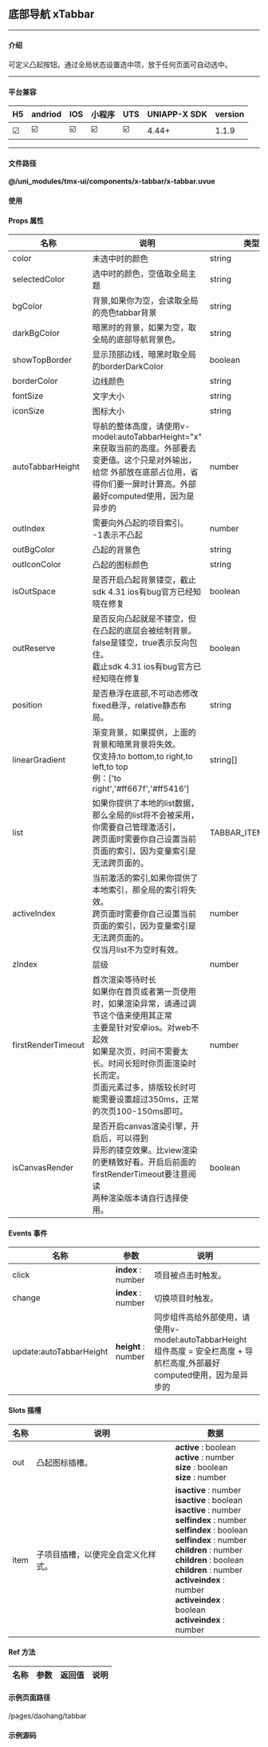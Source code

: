 
## 底部导航 xTabbar

***

#### 介绍

可定义凸起按钮。通过全局状态设置选中项，放于任何页面可自动选中。

***

#### 平台兼容

| H5 | andriod | IOS | 小程序 | UTS | UNIAPP-X SDK | version |
| --- | --- | --- | --- | --- | --- | --- |
| ☑ | ☑️ | ☑️ | ☑️ | ☑️ | 4.44+ | 1.1.9 |

***

#### 文件路径

**@/uni_modules/tmx-ui/components/x-tabbar/x-tabbar.uvue**

#### 使用

<x-tabbar></x-tabbar>

#### Props 属性

| 名称 | 说明 | 类型 | 默认值 |
| ------ | ---- | ---- | ---- |
| color | 未选中时的颜色 | string | "#b9b9b9" |
| selectedColor | 选中时的颜色，空值取全局主题 | string | "" |
| bgColor | 背景,如果你为空，会读取全局的亮色tabbar背景 | string | "white" |
| darkBgColor | 暗黑时的背景，如果为空，取全局的底部导航背景色。 | string | "" |
| showTopBorder | 显示顶部边线，暗黑时取全局的borderDarkColor | boolean | true |
| borderColor | 边线颜色 | string | "#f0f0f0" |
| fontSize | 文字大小 | string | "11px" |
| iconSize | 图标大小 | string | "28px" |
| autoTabbarHeight | 导航的整体高度，请使用v-model:autoTabbarHeight="x"<br>来获取当前的高度。外部要去变更值。这个只是对外输出，<br>给您 外部放在底部占位用，省得你们要一屏时计算高。外部最好computed使用，因为是异步的 | number | 0 |
| outIndex | 需要向外凸起的项目索引。<br>-1表示不凸起 | number | 2 |
| outBgColor | 凸起的背景色 | string | "primary" |
| outIconColor | 凸起的图标颜色 | string | "white" |
| isOutSpace | 是否开启凸起背景镂空，截止sdk 4.31 ios有bug官方已经知晓在修复 | boolean | true |
| outReserve | 是否反向凸起就是不镂空，但在凸起的底层会被绘制背景。false是镂空，true表示反向包住。<br>截止sdk 4.31 ios有bug官方已经知晓在修复 | boolean | false |
| position | 是否悬浮在底部,不可动态修改<br>fixed悬浮，relative静态布局。 | string | 'fixed' |
| linearGradient | 渐变背景，如果提供，上面的背景和暗黑背景将失效。<br>仅支持:to bottom,to right,to left,to top<br>例：['to right','#ff667f','#ff5416'] | string[] | () : string[] => [] as string[] |
| list | 如果你提供了本地的list数据，那么全局的list将不会被采用，你需要自己管理激活引，<br>跨页面时需要你自己设置当前页面的索引，因为变量索引是无法跨页面的。 | TABBAR_ITEM_INFO[] | () : TABBAR_ITEM_INFO[] => [] as TABBAR_ITEM_INFO[] |
| activeIndex | 当前激活的索引,如果你提供了本地索引，那全局的索引将失效。<br>跨页面时需要你自己设置当前页面的索引，因为变量索引是无法跨页面的。<br>仅当月list不为空时有效。 | number | -1 |
| zIndex | 层级 | number | 20 |
| firstRenderTimeout | 首次渲染等待时长<br>如果你在首页或者第一页使用时，如果渲染异常，请通过调节这个值来使用其正常<br>主要是针对安卓ios。对web不起效<br>如果是次页，时间不需要太长。时间长短时你页面渲染时长而定。<br>页面元素过多，排版较长时可能需要设置超过350ms，正常的次页100-150ms即可。 | number | 300 |
| isCanvasRender | 是否开启canvas渲染引擎，开启后，可以得到<br>异形的镂空效果。比view渲染的更精致好看。开启后前面的firstRenderTimeout要注意阅读<br>两种渲染版本请自行选择使用。 | boolean | true |



#### Events 事件

| 名称 | 参数 | 说明 |
| ------ | ---- | ---- |
| click | **index** : number | 项目被点击时触发。 |
| change | **index** : number | 切换项目时触发。 |
| update:autoTabbarHeight | **height** : number | 同步组件高给外部使用，请使用v-model:autoTabbarHeight<br>组件高度 = 安全栏高度 + 导航栏高度,外部最好computed使用，因为是异步的 |


#### Slots 插槽

| 名称 | 说明 | 数据 |
| ------ | ---- | ---- |
| out | 凸起图标插槽。 | **active** : boolean<br>**active** : number<br>**size** : boolean<br>**size** : number<br> |
| item | 子项目插槽，以便完全自定义化样式。 | **isactive** : number<br>**isactive** : boolean<br>**isactive** : number<br>**selfindex** : number<br>**selfindex** : boolean<br>**selfindex** : number<br>**children** : number<br>**children** : boolean<br>**children** : number<br>**activeindex** : number<br>**activeindex** : boolean<br>**activeindex** : number<br> |


#### Ref 方法

| 名称 | 参数 | 返回值 | 说明 |
| ------ | ---- | ---- | ---- |


#### 示例页面路径

/pages/daohang/tabbar

#### 示例源码

<template>
	<!-- #ifdef MP-WEIXIN -->
	<page-meta :page-style="`background-color:${xThemeConfigBgColor}`">
		<navigation-bar :background-color="xThemeConfigNavBgColor" :front-color="xThemeConfigNavFontColor"></navigation-bar>
	</page-meta>
	<!-- #endif -->
	<view style="flex:1;display: flex;flex-direction: column;">
		<scroll-view class="flex-1" :scroll-y="true">
			<x-sheet>
				<x-text font-size="18" class=" text-weight-b mb-8">底部导航 xTabbar</x-text>
				<x-text  color="#999999" >本组件使用全局来控制选中荐和数据，因此在在各个页面放置本组件后。不需要再赋值当前选中项和数据了。解决以往很多同学不会用的问题。</x-text>
			</x-sheet>
			
			<x-sheet :margin="['12']">
				<x-text font-size="18" class=" text-weight-b mb-8">凸起</x-text>
				<x-text  color="#999999" >使用时-1表示关闭</x-text>
				<view class="mt-20 flex flex-row">
					<x-button @click="outIndex=2" class="mr-20">打开凸起</x-button>
					<x-button @click="outIndex=-1" >关闭凸起</x-button>
				</view>
			</x-sheet>
		
			<x-sheet :margin="['12']">
				<x-text font-size="18" class=" text-weight-b mb-8">个性化，开启isCanvasRender</x-text>
				<x-text  color="#999999" >使用插槽name=item可以动态修改更个性化的底部导航样式。</x-text>
			</x-sheet>
			<x-tabbar :outIndex="outIndex" :is-canvas-render="false" class="mb-24" color="rgba(0,0,0,0.64)"  out-bg-color="#16ee9c" selected-color="#000000" :linear-gradient="['to right','#20f8be','#1cd86b']" position="relative" >
			</x-tabbar>
			<x-tabbar :outReserve="true" :outIndex="1"  class="mb-24" color="rgba(0,0,0,0.64)"  out-bg-color="#ffffff" out-icon-color="#16ee9c" selected-color="#000000" :linear-gradient="['to right','#20f8be','#1cd86b']" position="relative" >
			</x-tabbar>
			<x-sheet :margin="['12']">
				<x-text font-size="18" class=" text-weight-b">个性化，关闭isCanvasRender</x-text>
				<x-text  color="#999999" >非isCanvasRender渲染，没有镂空等异形渲染效果。效果没有开启的好看。请自行选择使用效果。</x-text>
			</x-sheet>
			<x-tabbar :isCanvasRender="false"   class="mb-24" color="#fff" out-icon-color="#921fff" out-bg-color="#ffffff" selected-color="#ff0" :linear-gradient="['to right','#921fff','#2952ff']" position="relative" >
			</x-tabbar>
			<x-sheet :margin="['12']">
				<x-text font-size="18" class=" text-weight-b mb-8">关于占位问题</x-text>
				<x-text  color="#999999" >
					组件通过v-model:autoTabbarHeight="autoTabbarHeight"来对外输入占位高度。
					例本页面就是通过属性控制占位达到一屏效果，请下拉体验。
					也要可以通过xStore.xTabbarConfig.tabaarHeight读取
					当前高：{{tabbaerHeight}}
				</x-text>
			</x-sheet>
			<x-sheet v-for="index in 12" :key="index">
				<x-text>{{index+1}} / 24向下滑动页面，占位一屏。</x-text>
			</x-sheet>
			
			<!-- 占位 -->
			<view :style="{height:autoTabbarHeight+'px'}"></view>
			
			<x-tabbar :outIndex="outIndex" v-model:autoTabbarHeight="autoTabbarHeight" color="#808080" >
				<template v-slot:item="{isactive,children,selfindex}">
					<text v-if="selfindex!=2" :style="{color:(isactive as boolean)?_color:'#808080'}">
						{{(children as TABBAR_ITEM).title}}
					</text>
				</template>
			</x-tabbar>
		</scroll-view>
		
	</view>
	
</template>

<script>
	import { TABBAR_ITEM_INFO,NAVIGATE_TYPE,TABBAR_ITEM } from "@/uni_modules/tmx-ui/interface.uts"
	import { xStore } from "@/uni_modules/tmx-ui/index.uts"

	export default {
		data() {
			return {
				autoTabbarHeight:0,
				outIndex:2,
				list:[
					{title:"首页",icon:"home-smile-2-line",selectedIcon:"home-smile-2-fill",dotType:'dot'} as TABBAR_ITEM_INFO,
					{title:"分类",icon:"drive-line",selectedIcon:"drive-fill"} as TABBAR_ITEM_INFO,
					{title:"购物车",icon:"shopping-basket-line",selectedIcon:"shopping-basket-fill"} as TABBAR_ITEM_INFO,
					{title:"统计",icon:"bar-chart-2-line",selectedIcon:"bar-chart-2-fill",dotLabel:'99+',} as TABBAR_ITEM_INFO,
					{title:"我的",icon:"group-line",selectedIcon:"group-fill"} as TABBAR_ITEM_INFO
				] as TABBAR_ITEM_INFO[]
			};
		},
		computed:{
			_color():string {
				return xStore.xConfig.color
			},
			tabbaerHeight():number{
				return xStore.xTabbarConfig.tabaarHeight
			}
		},
		beforeMount() {
			xStore.xTabbarConfig.list = this.list;
		},
		methods:{

			changBadge(){
				this.list[3]!.dotLabel = '2'
			}
		}
	}
</script>

<style lang="scss">

</style>

		

